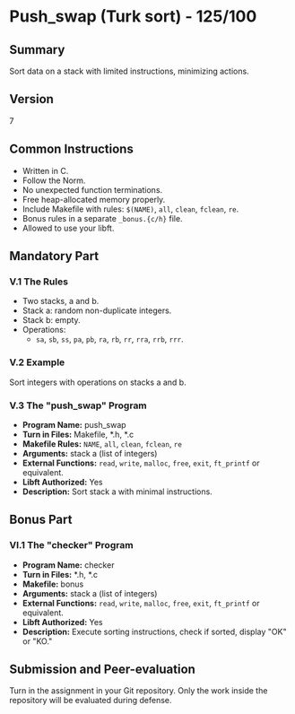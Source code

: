 # Push_swap (Turk sort) - 125/100

## Summary
Sort data on a stack with limited instructions, minimizing actions.

## Version
7

## Common Instructions
- Written in C.
- Follow the Norm.
- No unexpected function terminations.
- Free heap-allocated memory properly.
- Include Makefile with rules: `$(NAME)`, `all`, `clean`, `fclean`, `re`.
- Bonus rules in a separate `_bonus.{c/h}` file.
- Allowed to use your libft.

## Mandatory Part
### V.1 The Rules
- Two stacks, a and b.
- Stack a: random non-duplicate integers.
- Stack b: empty.
- Operations:
  - `sa`, `sb`, `ss`, `pa`, `pb`, `ra`, `rb`, `rr`, `rra`, `rrb`, `rrr`.

### V.2 Example
Sort integers with operations on stacks a and b.

### V.3 The "push_swap" Program
- **Program Name:** push_swap
- **Turn in Files:** Makefile, *.h, *.c
- **Makefile Rules:** `NAME`, `all`, `clean`, `fclean`, `re`
- **Arguments:** stack a (list of integers)
- **External Functions:** `read`, `write`, `malloc`, `free`, `exit`, `ft_printf` or equivalent.
- **Libft Authorized:** Yes
- **Description:** Sort stack a with minimal instructions.

## Bonus Part
### VI.1 The "checker" Program
- **Program Name:** checker
- **Turn in Files:** *.h, *.c
- **Makefile:** bonus
- **Arguments:** stack a (list of integers)
- **External Functions:** `read`, `write`, `malloc`, `free`, `exit`, `ft_printf` or equivalent.
- **Libft Authorized:** Yes
- **Description:** Execute sorting instructions, check if sorted, display "OK" or "KO."

## Submission and Peer-evaluation
Turn in the assignment in your Git repository. Only the work inside the repository will be evaluated during defense.
